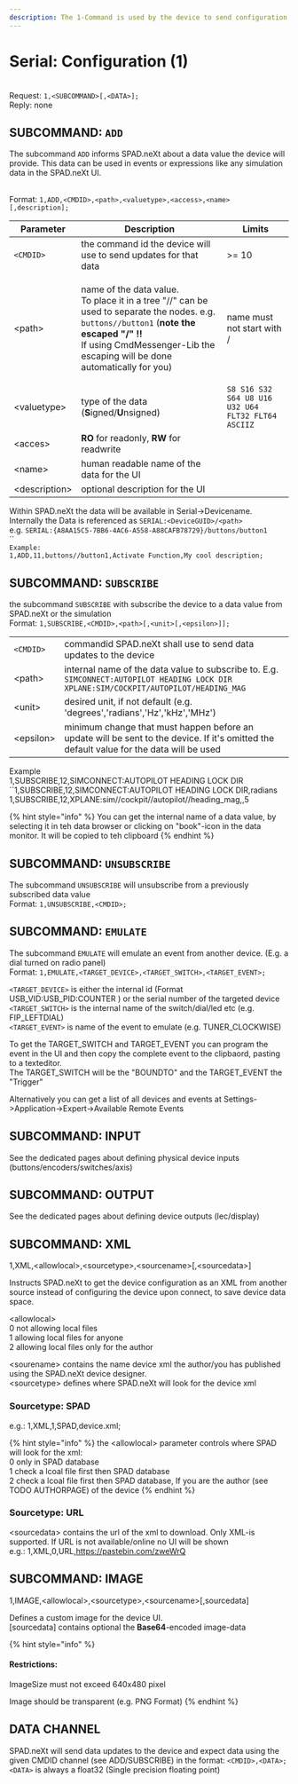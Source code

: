 ```yaml
---
description: The 1-Command is used by the device to send configuration to SPAD.neXt.
---
```


# Serial: Configuration (1)

\
Request: `1,<SUBCOMMAND>[,<DATA>];`\
Reply: none

## SUBCOMMAND: `ADD`

The subcommand `ADD` informs SPAD.neXt about a data value the device will provide. This data can be used in events or expressions like any simulation data in the SPAD.neXt UI.

\
Format: `1,ADD,<CMDID>,<path>,<valuetype>,<access>,<name>[,description];`

| Parameter      | Description                                                                                                                                                                                                                                                                   | Limits                                             |
| -------------- | ----------------------------------------------------------------------------------------------------------------------------------------------------------------------------------------------------------------------------------------------------------------------------- | -------------------------------------------------- |
| `<CMDID>`      | the command id the device will use to send updates for that data                                                                                                                                                                                                              | >= 10                                              |
| \<path>        | <p> name of the data value. <br>To place it in a tree "//" can be used to separate the nodes. e.g. <code>buttons//button1</code> (<strong>note the escaped "/" !!</strong><br><strong></strong>If using CmdMessenger-Lib the escaping will be done automatically for you)</p> | name must not start with /                         |
| \<valuetype>   | type of the data (**S**igned/**U**nsigned)                                                                                                                                                                                                                                    | `S8 S16 S32 S64 U8 U16 U32 U64 FLT32 FLT64 ASCIIZ` |
| \<acces>       | **RO** for readonly, **RW** for readwrite                                                                                                                                                                                                                                     |                                                    |
| \<name>        | human readable name of the data for the UI                                                                                                                                                                                                                                    |                                                    |
| \<description> | optional description for the UI                                                                                                                                                                                                                                               |                                                    |

Within SPAD.neXt the data will be available in Serial->Devicename. \
Internally the Data is referenced as `SERIAL:<DeviceGUID>/<path>` \
e.g. `SERIAL:{A8AA15C5-7BB6-4AC6-A558-A88CAFB78729}/buttons/button1`\
``\
`Example:`\
`1,ADD,11,buttons//button1,Activate Function,My cool description;`

## SUBCOMMAND: `SUBSCRIBE`

the subcommand `SUBSCRIBE` with subscribe the device to a data value from SPAD.neXt or the simulation\
Format: `1,SUBSCRIBE,<CMDID>,<path>[,<unit>[,<epsilon>]];`

|            |                                                                                                                                          |
| ---------- | ---------------------------------------------------------------------------------------------------------------------------------------- |
| `<CMDID>`  | commandid SPAD.neXt shall use to send data updates to the device                                                                         |
| \<path>    | internal name of the data value to subscribe to. E.g. `SIMCONNECT:AUTOPILOT HEADING LOCK DIR` `XPLANE:SIM/COCKPIT/AUTOPILOT/HEADING_MAG` |
| \<unit>    | desired unit, if not default (e.g. 'degrees','radians','Hz','kHz','MHz')                                                                 |
| \<epsilon> | minimum change that must happen before an update will be sent to the device. If it's omitted the default value for the data will be used |

Example\
1,SUBSCRIBE,12,SIMCONNECT:AUTOPILOT HEADING LOCK DIR\
``1,SUBSCRIBE,12,SIMCONNECT:AUTOPILOT HEADING LOCK DIR,radians\
1,SUBSCRIBE,12,XPLANE:sim//cockpit//autopilot//heading\_mag,,5

{% hint style="info" %}
You can get the internal name of a data value, by selecting it in teh data browser or clicking on "book"-icon in the data monitor. It will be copied to teh clipboard
{% endhint %}

## SUBCOMMAND: `UNSUBSCRIBE`

The subcommand `UNSUBSCRIBE` will unsubscribe from a previously subscribed data value\
Format: `1,UNSUBSCRIBE,<CMDID>;`

## SUBCOMMAND: `EMULATE`

The subcommand `EMULATE` will emulate an event from another device. (E.g. a dial turned on radio panel)\
Format: `1,EMULATE,<TARGET_DEVICE>,<TARGET_SWITCH>,<TARGET_EVENT>;`

`<TARGET_DEVICE>` is either the internal id (Format USB\_VID:USB\_PID:COUNTER ) or the serial number of the targeted device\
`<TARGET_SWITCH>` is the internal name of the switch/dial/led etc (e.g. FIP\_LEFTDIAL)\
`<TARGET_EVENT>` is name of the event to emulate (e.g. TUNER\_CLOCKWISE)

To get the TARGET\_SWITCH and TARGET\_EVENT you can program the event in the UI and then copy the complete event to the clipbaord, pasting to a texteditor.\
The TARGET\_SWITCH will be the "BOUNDTO" and the TARGET\_EVENT the "Trigger"

Alternatively you can get a list of all devices and events at Settings->Application->Expert->Available Remote Events

## SUBCOMMAND: INPUT

See the dedicated pages about defining physical device inputs (buttons/encoders/switches/axis)

## SUBCOMMAND: OUTPUT

See the dedicated pages about defining device outputs (lec/display)

## SUBCOMMAND: XML

1,XML,\<allowlocal>,\<sourcetype>,\<sourcename>\[,\<sourcedata>]

Instructs SPAD.neXt to get the device configuration as an XML from another source instead of configuring the device upon connect, to save device data space.

\<allowlocal> \
0 not allowing local files \
1 allowing local files for anyone\
2 allowing local files only for the author

\<sourename> contains the name device xml the author/you has published using the SPAD.neXt device designer.\
\<sourcetype> defines where SPAD.neXt will look for the device xml

### Sourcetype: SPAD

e.g.: 1,XML,1,SPAD,device.xml;

{% hint style="info" %}
the \<allowlocal> parameter controls where SPAD will look for the xml:\
0 only in SPAD database\
1 check a lcoal file first then SPAD database\
2 check a lcoal file first then SPAD database, If you are the author (see TODO AUTHORPAGE) of the device&#x20;
{% endhint %}

### Sourcetype: URL

\<sourcedata> contains the url of the xml to download. Only XML-is supported. If URL is not available/online no UI will be shown\
e.g.: 1,XML,0,URL,https://pastebin.com/zweWrQ

## SUBCOMMAND: IMAGE

1,IMAGE,\<allowlocal>,\<sourcetype>,\<sourcename>\[,sourcedata]

Defines a custom image for the device UI.\
\[sourcedata] contains optional the **Base64**-encoded image-data

{% hint style="info" %}
#### Restrictions:

ImageSize must not exceed 640x480 pixel

Image should be transparent (e.g. PNG Format)
{% endhint %}

## DATA CHANNEL

SPAD.neXt will send data updates to the device and expect data using the given CMDID channel (see ADD/SUBSCRIBE) in the format: `<CMDID>,<DATA>;` `<DATA>` is always a float32 (Single precision floating point)
